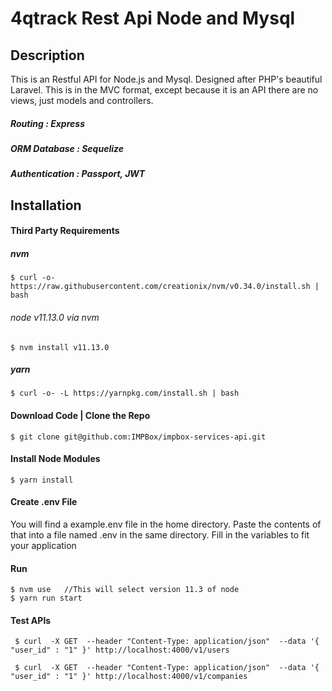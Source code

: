 # 4qtrack Rest Api Node and Mysql

## Description
This is an Restful API for Node.js and Mysql. Designed after PHP's beautiful Laravel. This is in the MVC format,
except because it is an API there are no views, just models and controllers.

##### Routing         : Express
##### ORM Database    : Sequelize
##### Authentication  : Passport, JWT

## Installation

#### Third Party Requirements

##### nvm

```
$ curl -o- https://raw.githubusercontent.com/creationix/nvm/v0.34.0/install.sh | bash
```

###### node v11.13.0  via nvm
```
$ nvm install v11.13.0
```

##### yarn
```
$ curl -o- -L https://yarnpkg.com/install.sh | bash
```


#### Download Code | Clone the Repo

```
$ git clone git@github.com:IMPBox/impbox-services-api.git
```

#### Install Node Modules

```
$ yarn install
```

#### Create .env File

You will find a example.env file in the home directory. Paste the contents of that into a file named .env in the same directory. 
Fill in the variables to fit your application

#### Run

```
$ nvm use   //This will select version 11.3 of node
$ yarn run start
```

#### Test APIs

```
 $ curl  -X GET  --header "Content-Type: application/json"  --data '{ "user_id" : "1" }' http://localhost:4000/v1/users
 
 $ curl  -X GET  --header "Content-Type: application/json"  --data '{ "user_id" : "1" }' http://localhost:4000/v1/companies
```



